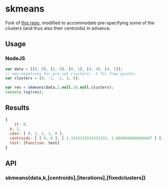 # skmeans

Fork of [this repo](https://github.com/solzimer/skmeans), modified to accommodate pre-specifying some of the clusters (and thus also their centroids) in advance. 

## Usage
### NodeJS
```javascript
var data = [[0, 0], [1, 0], [0, 1], [4, 4], [4, 5]];
// non-negatives for pre-set clusters; -1 for free points:
var clusters = [0, -1, -1, 1, 0]; 

var res = skmeans(data,2,null,10,null,clusters);
console.log(res);
```

## Results
```javascript
{ 
	it: 0,
  k: 2,
  idxs: [ 0, 1, 1, 1, 0 ],
  centroids: [ [ 0, 0 ], [ 1.3333333333333333, 1.6666666666666667 ] ],
  test: [Function: test] 
}
```

## API
### skmeans(data,k,[centroids],[iterations],[fixedclusters])
